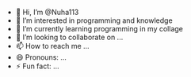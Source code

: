 - 👋 Hi, I’m @Nuha113
- 👀 I’m interested in programming and knowledge 
- 🌱 I’m currently learning programming in my collage
- 💞️ I’m looking to collaborate on ...
- 📫 How to reach me ...
- 😄 Pronouns: ...
- ⚡ Fun fact: ...

<!---
Nuha113/Nuha113 is a ✨ special ✨ repository because its `README.md` (this file) appears on your GitHub profile.
You can click the Preview link to take a look at your changes.
--->
